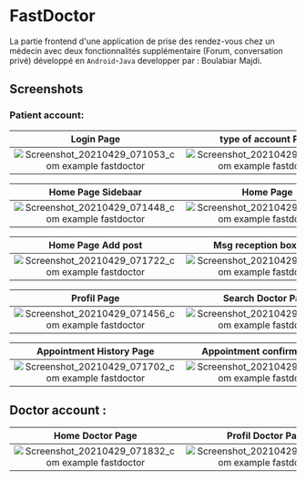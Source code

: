 # FastDoctor
La partie frontend d'une application de prise des rendez-vous chez un médecin avec deux fonctionnalités supplémentaire (Forum, conversation privé)
développé en `Android`-`Java`
developper par : Boulabiar Majdi.

## Screenshots
### Patient account:

Login Page               |  type of account Page               | Signup 1 Page               |  Signup 2 Page
:---------------------------:|:---------------------------:|:---------------------------:|:---------------------------:
![Screenshot_20210429_071053_com example fastdoctor](https://user-images.githubusercontent.com/50002456/147635304-b55688c3-bda9-47c3-ac23-8358b116e1e7.jpg?raw=true)|![Screenshot_20210429_071103_com example fastdoctor](https://user-images.githubusercontent.com/50002456/147635368-538b1125-cbf3-4de6-9bc6-a96b55eb7928.jpg?raw=true)|![Screenshot_20210429_071119_com example fastdoctor](https://user-images.githubusercontent.com/50002456/147638327-397baa1f-a5c0-4d79-a700-1111d490d664.jpg?raw=true)|![Screenshot_20210429_071213_com example fastdoctor](https://user-images.githubusercontent.com/50002456/147638362-e7334abc-10fe-4902-985f-1884641eb30a.jpg?raw=true)|

Home Page Sidebaar               |  Home Page               | Home Page              |  Home Page Contact
:---------------------------:|:---------------------------:|:---------------------------:|:---------------------------:
![Screenshot_20210429_071448_com example fastdoctor](https://user-images.githubusercontent.com/50002456/147638818-5ad048ab-7cc9-4ff0-a83a-d39773e19561.jpg?raw=true)|![Screenshot_20210429_071355_com example fastdoctor](https://user-images.githubusercontent.com/50002456/147638706-ba9095e5-3544-4031-a274-c3fc837fb33c.jpg?raw=true)|![Screenshot_20210429_071755_com example fastdoctor](https://user-images.githubusercontent.com/50002456/147639035-bcf74762-4d30-43a7-9827-df4c4588b7d9.jpg?raw=true)|![Screenshot_20210429_071415_com example fastdoctor](https://user-images.githubusercontent.com/50002456/147638970-a2a29d77-7dfd-4535-9057-62fb2970cc09.jpg?raw=true)|

Home Page Add post               |  Msg reception box Page              | Notif reception box Page             |  Msg Page
:---------------------------:|:---------------------------:|:---------------------------:|:---------------------------:
![Screenshot_20210429_071722_com example fastdoctor](https://user-images.githubusercontent.com/50002456/147639950-f66e0f52-c383-4acd-ac8a-fc1724953c1b.jpg?raw=true)|![Screenshot_20210429_071431_com example fastdoctor](https://user-images.githubusercontent.com/50002456/147640053-9047582e-ab76-44d9-b1d8-cf6266653e41.jpg?raw=true)|![Screenshot_20210429_071436_com example fastdoctor](https://user-images.githubusercontent.com/50002456/147640070-c3ffa2fb-b4da-4b17-a6de-b7a4f738d2fa.jpg?raw=true)|![Screenshot_20210429_071604_com example fastdoctor](https://user-images.githubusercontent.com/50002456/147641378-3225e058-4b88-4c53-81f9-4358008fe4f4.jpg?raw=true)|

Profil Page               |  Search Doctor Page           | Contact Doctor Page           |  Appointment page
:---------------------------:|:---------------------------:|:---------------------------:|:---------------------------:
![Screenshot_20210429_071456_com example fastdoctor](https://user-images.githubusercontent.com/50002456/147640352-7e51518f-4d30-4638-94cf-44276beeffda.jpg?raw=true)|![Screenshot_20210429_071540_com example fastdoctor](https://user-images.githubusercontent.com/50002456/147641067-4881219f-2a4d-4cbb-b0b5-68a6a38f87ff.jpg?raw=true)|![Screenshot_20210429_071555_com example fastdoctor](https://user-images.githubusercontent.com/50002456/147641637-8e867b00-5272-4f64-9046-417c6e10903f.jpg?raw=true)|![Screenshot_20210429_071531_com example fastdoctor](https://user-images.githubusercontent.com/50002456/147641078-ce48e4db-978a-4550-9b9e-67c0ea580bab.jpg?raw=true)|

Appointment History Page               |  Appointment confirmed Page
:---------------------------:|:---------------------------:|
![Screenshot_20210429_071702_com example fastdoctor](https://user-images.githubusercontent.com/50002456/147644152-41303099-69f1-4a0e-a69f-ee91ae0cb058.jpg?raw=true)|![Screenshot_20210429_071651_com example fastdoctor](https://user-images.githubusercontent.com/50002456/147644161-9e1c493a-b735-4525-8da9-b45475019213.jpg?raw=true)|


## Doctor account :
Home Doctor Page           |  Profil Doctor Page          | confirm request appointment           |  refuse request appointment
:---------------------------:|:---------------------------:|:---------------------------:|:---------------------------:
![Screenshot_20210429_071832_com example fastdoctor](https://user-images.githubusercontent.com/50002456/147644262-0b86b09a-bf6d-4523-857a-d1a2553d365d.jpg?raw=true)|![Screenshot_20210429_071921_com example fastdoctor](https://user-images.githubusercontent.com/50002456/147644222-77fb1a3a-afb7-4190-982c-c7ba0fc46677.jpg?raw=true)|![Screenshot_20210429_071841_com example fastdoctor](https://user-images.githubusercontent.com/50002456/147645332-206a02ba-e64b-49ea-a525-6b83505dd527.jpg?raw=true)|![Screenshot_20210429_071856_com example fastdoctor](https://user-images.githubusercontent.com/50002456/147645346-f1c0c179-896d-4ed7-8137-2798c0fdaf3f.jpg?raw=true)|

 
